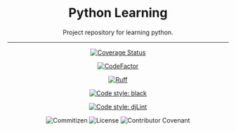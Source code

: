 <div align="center">
    <h1>
        Python Learning
    </h1>
    <p>
        Project repository for learning python.
    </p>
</div>

<hr>

<div align="center">

<a href='https://coveralls.io/github/MenSeb/python-learning?branch=master'><img src='https://coveralls.io/repos/github/MenSeb/python-learning/badge.svg?branch=master' alt='Coverage Status' /></a>

<a href="https://www.codefactor.io/repository/github/menseb/python-learning"><img src="https://www.codefactor.io/repository/github/menseb/python-learning/badge" alt="CodeFactor" /></a>

<a href="https://github.com/astral-sh/ruff">
  <img src="https://img.shields.io/endpoint?url=https://raw.githubusercontent.com/astral-sh/ruff/main/assets/badge/v2.json" alt="Ruff">
</a>

[![Code style: black](https://img.shields.io/badge/code%20style-black-000000.svg)](https://github.com/psf/black)

[![Code style: djLint](https://img.shields.io/badge/html%20style-djLint-blue.svg)](https://github.com/Riverside-Healthcare/djlint)

<a src="http://commitizen.github.io/cz-cli/">
    <img alt="Commitizen" src="https://img.shields.io/badge/commitizen-friendly-brightgreen.svg">
</a>

<a src="https://opensource.org/licenses/ISC">
    <img alt="License" src="https://img.shields.io/badge/License-ISC-forest.svg">
</a>

<a src=".github/CODE_OF_CONDUCT.md">
    <img alt="Contributor Covenant" src="https://img.shields.io/badge/Contributor%20Covenant-2.1-0.svg">
</a>

</div>
